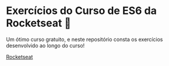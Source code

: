# Exercícios do Curso de ES6 da Rocketseat :rocket:

Um ótimo curso gratuito, e neste repositório consta os exercícios desenvolvido ao longo do curso! 

[Rocketseat](https://rocketseat.com.br/)